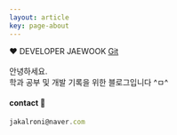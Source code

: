 ```yaml
---
layout: article
key: page-about
---
```


:heart: DEVELOPER JAEWOOK [Git](https://github.com/jakalroni)
<br/><br/>
안녕하세요. <br/>
학과 공부 및 개발 기록을 위한 블로그입니다 ^ㅁ^
#### contact :eyes:
```javascript
jakalroni@naver.com
```

